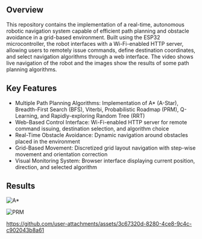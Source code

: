## Overview

This repository contains the implementation of a real-time, autonomous robotic navigation system capable of efficient path planning and obstacle avoidance in a grid-based environment. Built using the ESP32 microcontroller, the robot interfaces with a Wi-Fi-enabled HTTP server, allowing users to remotely issue commands, define destination coordinates, and select navigation algorithms through a web interface. The video shows live navigation of the robot and the images show the results of some path planning algorithms.

## Key Features

- Multiple Path Planning Algorithms: Implementation of A* (A-Star), Breadth-First Search (BFS), Viterbi, Probabilistic Roadmap (PRM), Q-Learning, and Rapidly-exploring Random Tree (RRT)
- Web-Based Control Interface: Wi-Fi-enabled HTTP server for remote command issuing, destination selection, and algorithm choice
- Real-Time Obstacle Avoidance: Dynamic navigation around obstacles placed in the environment
- Grid-Based Movement: Discretized grid layout navigation with step-wise movement and orientation correction
- Visual Monitoring System: Browser interface displaying current position, direction, and selected algorithm

## Results

![A*](https://github.com/user-attachments/assets/de2e400a-b3e7-45f7-bb68-93a9f9cf2a86)


![PRM](https://github.com/user-attachments/assets/6062fb0d-a016-4ee3-bfb4-1208d1dc0cb2)




https://github.com/user-attachments/assets/3c67320d-8280-4ce8-9c4c-c902043b8a61


